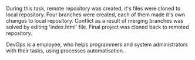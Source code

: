 During this task, remote repository was created, it's files were cloned to local repository. 
Four branches were created, each of them made it's own changes to local repository. 
Conflict  as a result of merging branches was solved by editing 'index.html' file. Final project was cloned back to remoted repository.

DevOps is a employee, who helps programmers and system administrators with their tasks, using processes automatisation.
